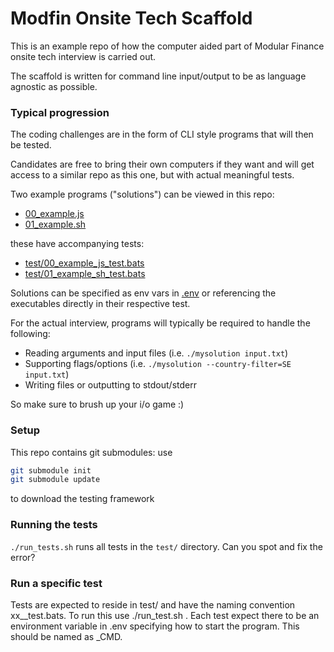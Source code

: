 # Modfin Onsite Tech Scaffold

This is an example repo of how the computer aided part of Modular Finance onsite tech interview is carried out.

The scaffold is written for command line input/output to be as language agnostic as possible.

### Typical progression

The coding challenges are in the form of CLI style programs that will then be tested.

Candidates are free to bring their own computers if they want and will get access to a similar repo as this one, but with actual meaningful tests.

Two example programs ("solutions") can be viewed in this repo:

* [00_example.js](00_example.js)
* [01_example.sh](01_example.sh)

these have accompanying tests:

* [test/00_example_js_test.bats](test/00_example_js_test.bats)
* [test/01_example_sh_test.bats](test/01_example_sh_test.bats)

Solutions can be specified as env vars in [.env](.env) or referencing the executables directly in their respective test.

For the actual interview, programs will typically be required to handle the following:

* Reading arguments and input files (i.e. `./mysolution input.txt`)
* Supporting flags/options (i.e. `./mysolution --country-filter=SE input.txt`)
* Writing files or outputting to stdout/stderr

So make sure to brush up your i/o game :)

### Setup

This repo contains git submodules: use  
```sh
git submodule init
git submodule update
```
to download the testing framework

### Running the tests

`./run_tests.sh` runs all tests in the `test/` directory. Can you spot and fix the error?

### Run a specific test

Tests are expected to reside in test/ and have the naming convention xx_<name>_test.bats. To run this use ./run_test.sh <name>. Each test expect there to be an environment variable in .env specifying how to start the program. This should be named as <NAME>_CMD.
